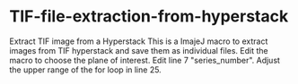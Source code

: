 # TIF-file-extraction-from-hyperstack
Extract TIF image from a Hyperstack 
This is a ImajeJ macro to extract images from TIF hyperstack and save them as individual files. 
Edit the macro to choose the plane of interest. Edit line 7 "series_number". Adjust the upper range of the for loop in line 25. 


